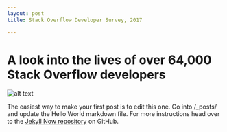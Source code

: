 ```yaml
---
layout: post
title: Stack Overflow Developer Survey, 2017 

---
```

# A look into the lives of over 64,000 Stack Overflow developers

![alt text](https://cdn.sstatic.net/insights/Img/Survey/2017/FacebookCard.png?v=22c8d3a64c90 "Logo Title Text 1")


The easiest way to make your first post is to edit this one. Go into /_posts/ and update the Hello World markdown file. For more instructions head over to the [Jekyll Now repository](https://github.com/barryclark/jekyll-now) on GitHub.
